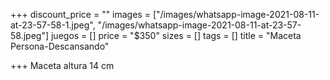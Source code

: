 +++
discount_price = ""
images = ["/images/whatsapp-image-2021-08-11-at-23-57-58-1.jpeg", "/images/whatsapp-image-2021-08-11-at-23-57-58.jpeg"]
juegos = []
price = "$350"
sizes = []
tags = []
title = "Maceta Persona-Descansando"

+++
Maceta altura 14 cm 